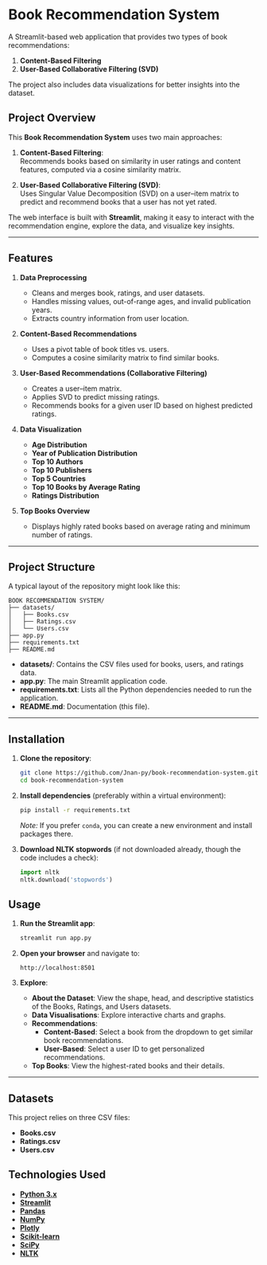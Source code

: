 # Book Recommendation System

A Streamlit-based web application that provides two types of book recommendations:

1. **Content-Based Filtering**
2. **User-Based Collaborative Filtering (SVD)**

The project also includes data visualizations for better insights into the dataset.

## Project Overview

This **Book Recommendation System** uses two main approaches:

1. **Content-Based Filtering**:  
   Recommends books based on similarity in user ratings and content features, computed via a cosine similarity matrix.

2. **User-Based Collaborative Filtering (SVD)**:  
   Uses Singular Value Decomposition (SVD) on a user–item matrix to predict and recommend books that a user has not yet rated.

The web interface is built with **Streamlit**, making it easy to interact with the recommendation engine, explore the data, and visualize key insights.

---

## Features

1. **Data Preprocessing**

   - Cleans and merges book, ratings, and user datasets.
   - Handles missing values, out-of-range ages, and invalid publication years.
   - Extracts country information from user location.

2. **Content-Based Recommendations**

   - Uses a pivot table of book titles vs. users.
   - Computes a cosine similarity matrix to find similar books.

3. **User-Based Recommendations (Collaborative Filtering)**

   - Creates a user–item matrix.
   - Applies SVD to predict missing ratings.
   - Recommends books for a given user ID based on highest predicted ratings.

4. **Data Visualization**

   - **Age Distribution**
   - **Year of Publication Distribution**
   - **Top 10 Authors**
   - **Top 10 Publishers**
   - **Top 5 Countries**
   - **Top 10 Books by Average Rating**
   - **Ratings Distribution**

5. **Top Books Overview**
   - Displays highly rated books based on average rating and minimum number of ratings.

---

## Project Structure

A typical layout of the repository might look like this:

```
BOOK RECOMMENDATION SYSTEM/
├── datasets/
│   ├── Books.csv
│   ├── Ratings.csv
│   └── Users.csv
├── app.py
├── requirements.txt
├── README.md
```

- **datasets/**: Contains the CSV files used for books, users, and ratings data.
- **app.py**: The main Streamlit application code.
- **requirements.txt**: Lists all the Python dependencies needed to run the application.
- **README.md**: Documentation (this file).

---

## Installation

1. **Clone the repository**:

   ```bash
   git clone https://github.com/Jnan-py/book-recommendation-system.git
   cd book-recommendation-system
   ```

2. **Install dependencies** (preferably within a virtual environment):

   ```bash
   pip install -r requirements.txt
   ```

   _Note:_ If you prefer `conda`, you can create a new environment and install packages there.

3. **Download NLTK stopwords** (if not downloaded already, though the code includes a check):
   ```python
   import nltk
   nltk.download('stopwords')
   ```

## Usage

1. **Run the Streamlit app**:

   ```bash
   streamlit run app.py
   ```

2. **Open your browser** and navigate to:

   ```
   http://localhost:8501
   ```

3. **Explore**:
   - **About the Dataset**: View the shape, head, and descriptive statistics of the Books, Ratings, and Users datasets.
   - **Data Visualisations**: Explore interactive charts and graphs.
   - **Recommendations**:
     - **Content-Based**: Select a book from the dropdown to get similar book recommendations.
     - **User-Based**: Select a user ID to get personalized recommendations.
   - **Top Books**: View the highest-rated books and their details.

---

## Datasets

This project relies on three CSV files:

- **Books.csv**
- **Ratings.csv**
- **Users.csv**

## Technologies Used

- **[Python 3.x](https://www.python.org/)**
- **[Streamlit](https://streamlit.io/)**
- **[Pandas](https://pandas.pydata.org/)**
- **[NumPy](https://numpy.org/)**
- **[Plotly](https://plotly.com/python/)**
- **[Scikit-learn](https://scikit-learn.org/)**
- **[SciPy](https://scipy.org/)**
- **[NLTK](https://www.nltk.org/)**
